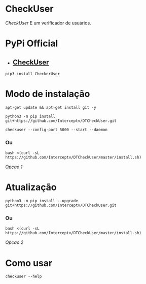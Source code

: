 # CheckUser

*CheckUser* E um verificador de usuários.

# PyPi Official
- ## [CheckUser](https://pypi.org/project/CheckerUser/)

```
pip3 install CheckerUser
```

# Modo de instalação
```
apt-get update && apt-get install git -y
```
```
python3 -m pip install git+https://github.com/Interceptv/DTCheckUser.git
```
```
checkuser --config-port 5000 --start --daemon
```

### Ou
```
bash <(curl -sL https://github.com/Interceptv/DTCheckUser/master/install.sh)
```
 *Opcao 1*

# Atualização
```
python3 -m pip install --upgrade git+https://github.com/Interceptv/DTCheckUser.git
```

### Ou
```
bash <(curl -sL https://github.com/Interceptv/DTCheckUser/master/install.sh)
```
 *Opcao 2*

# Como usar
```
checkuser --help
```
